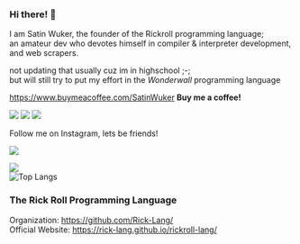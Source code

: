 ### Hi there! 👋
I am Satin Wuker, the founder of the Rickroll programming language; <br>
an amateur dev who devotes himself in compiler & interpreter development, and web scrapers.

not updating that usually cuz im in highschool ;-; <br>
but will still try to put my effort in the *Wonderwall* programming language

https://www.buymeacoffee.com/SatinWuker
**Buy me a coffee!**

![](https://img.shields.io/discord/915760402195959861?color=green&label=discord)
![](https://img.shields.io/github/stars/SatinWuker?label=My%20Stars&color=red&style=social)
![](https://img.shields.io/github/stars/Rick-lang?label=Rick-lang%20Team%20Stars&logoColor=red&style=social)

Follow me on Instagram, lets be friends!

![](https://media.discordapp.net/attachments/899831895716663346/1065056511442812928/IMG_5986.jpg?width=438&height=634)

![](https://github-readme-stats.vercel.app/api?username=SatinWuker&count_private=true)
<br>
![Top Langs](https://github-readme-stats.vercel.app/api/top-langs/?username=SatinWuker)

### The Rick Roll Programming Language
Organization: https://github.com/Rick-Lang/
<br>
Official Website: https://rick-lang.github.io/rickroll-lang/

